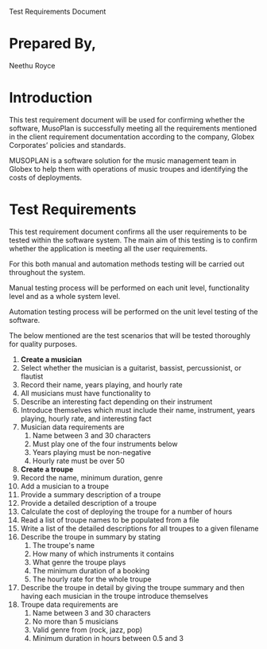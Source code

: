 ﻿Test Requirements Document













# Prepared By,
Neethu Royce


# **Introduction**
This test requirement document will be used for confirming whether the software, MusoPlan is successfully meeting all the requirements mentioned in the client requirement documentation according to the company, Globex Corporates’ policies and standards.

MUSOPLAN is a software solution for the music management team in Globex to help them with operations of music troupes and identifying the costs of deployments. 
# **Test Requirements**
This test requirement document confirms all the user requirements to be tested within the software system. The main aim of this testing is to confirm whether the application is meeting all the user requirements.

For this both manual and automation methods testing will be carried out throughout the system.

Manual testing process will be performed on each unit level, functionality level and as a whole system level.

Automation testing process will be performed on the unit level testing of the software.

The below mentioned are the test scenarios that will be tested thoroughly for quality purposes.

1. **Create a musician** 
1. Select whether the musician is a guitarist, bassist, percussionist, or flautist
1. Record their name, years playing, and hourly rate
1. All musicians must have functionality to
1. Describe an interesting fact depending on their instrument
1. Introduce themselves which must include their name, instrument, years playing, hourly rate, and interesting fact
1. Musician data requirements are
   1. Name between 3 and 30 characters
   1. Must play one of the four instruments below
   1. Years playing must be non-negative
   1. Hourly rate must be over 50
1. **Create a troupe**
1. Record the name, minimum duration, genre
1. Add a musician to a troupe
1. Provide a summary description of a troupe
1. Provide a detailed description of a troupe
1. Calculate the cost of deploying the troupe for a number of hours
1. Read a list of troupe names to be populated from a file
1. Write a list of the detailed descriptions for all troupes to a given filename
1. Describe the troupe in summary by stating
   1. The troupe's name
   1. How many of which instruments it contains
   1. What genre the troupe plays
   1. The minimum duration of a booking
   1. The hourly rate for the whole troupe
1. Describe the troupe in detail by giving the troupe summary and then having each musician in the troupe introduce themselves
1. Troupe data requirements are
   1. Name between 3 and 30 characters
   1. No more than 5 musicians
   1. Valid genre from (rock, jazz, pop)
   1. Minimum duration in hours between 0.5 and 3

